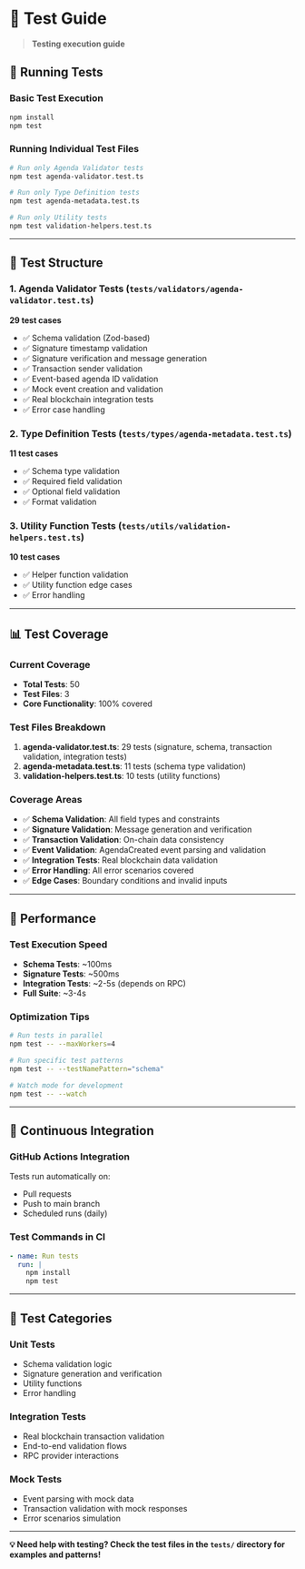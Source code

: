 # 🧪 Test Guide

> **Testing execution guide**

## 🚀 Running Tests

### Basic Test Execution
```bash
npm install
npm test
```


### Running Individual Test Files
```bash
# Run only Agenda Validator tests
npm test agenda-validator.test.ts

# Run only Type Definition tests
npm test agenda-metadata.test.ts

# Run only Utility tests
npm test validation-helpers.test.ts
```

---

## 📁 Test Structure

### 1. Agenda Validator Tests (`tests/validators/agenda-validator.test.ts`)
**29 test cases**
- ✅ Schema validation (Zod-based)
- ✅ Signature timestamp validation
- ✅ Signature verification and message generation
- ✅ Transaction sender validation
- ✅ Event-based agenda ID validation
- ✅ Mock event creation and validation
- ✅ Real blockchain integration tests
- ✅ Error case handling

### 2. Type Definition Tests (`tests/types/agenda-metadata.test.ts`)
**11 test cases**
- ✅ Schema type validation
- ✅ Required field validation
- ✅ Optional field validation
- ✅ Format validation

### 3. Utility Function Tests (`tests/utils/validation-helpers.test.ts`)
**10 test cases**
- ✅ Helper function validation
- ✅ Utility function edge cases
- ✅ Error handling

---

## 📊 Test Coverage

### Current Coverage
- **Total Tests**: 50
- **Test Files**: 3
- **Core Functionality**: 100% covered

### Test Files Breakdown
1. **agenda-validator.test.ts**: 29 tests (signature, schema, transaction validation, integration tests)
2. **agenda-metadata.test.ts**: 11 tests (schema type validation)
3. **validation-helpers.test.ts**: 10 tests (utility functions)

### Coverage Areas
- ✅ **Schema Validation**: All field types and constraints
- ✅ **Signature Validation**: Message generation and verification
- ✅ **Transaction Validation**: On-chain data consistency
- ✅ **Event Validation**: AgendaCreated event parsing and validation
- ✅ **Integration Tests**: Real blockchain data validation
- ✅ **Error Handling**: All error scenarios covered
- ✅ **Edge Cases**: Boundary conditions and invalid inputs

---

## 🚀 Performance

### Test Execution Speed
- **Schema Tests**: ~100ms
- **Signature Tests**: ~500ms
- **Integration Tests**: ~2-5s (depends on RPC)
- **Full Suite**: ~3-4s

### Optimization Tips
```bash
# Run tests in parallel
npm test -- --maxWorkers=4

# Run specific test patterns
npm test -- --testNamePattern="schema"

# Watch mode for development
npm test -- --watch
```

---

## 🔄 Continuous Integration

### GitHub Actions Integration
Tests run automatically on:
- Pull requests
- Push to main branch
- Scheduled runs (daily)

### Test Commands in CI
```yaml
- name: Run tests
  run: |
    npm install
    npm test
```

---

## 🧪 Test Categories

### Unit Tests
- Schema validation logic
- Signature generation and verification
- Utility functions
- Error handling

### Integration Tests
- Real blockchain transaction validation
- End-to-end validation flows
- RPC provider interactions

### Mock Tests
- Event parsing with mock data
- Transaction validation with mock responses
- Error scenarios simulation

---

**💡 Need help with testing? Check the test files in the `tests/` directory for examples and patterns!**
